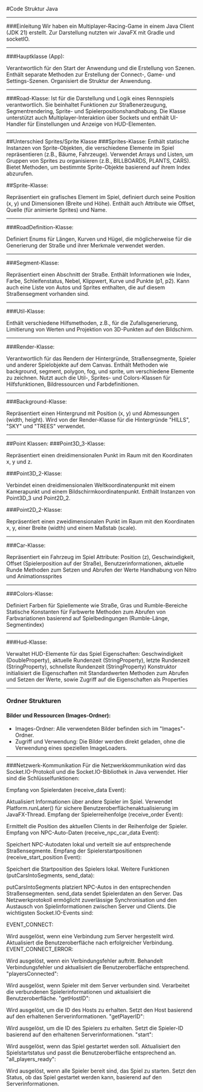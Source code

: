 #Code Struktur Java

---

###Einleitung
Wir haben ein Multiplayer-Racing-Game in einem Java Client (JDK 21) erstellt. Zur Darstellung nutzten wir JavaFX mit Gradle und socketIO.

---

###Hauptklasse (App):

Verantwortlich für den Start der Anwendung und die Erstellung von Szenen.
Enthält separate Methoden zur Erstellung der Connect-, Game- und Settings-Szenen.
Organisiert die Struktur der Anwendung.

---

###Road-Klasse: 
Ist für die Darstellung und Logik eines Rennspiels verantwortlich. Sie beinhaltet Funktionen zur Straßenerzeugung, Segmentrendering, Sprite- und Spielerpositionshandhabung. Die Klasse unterstützt auch Multiplayer-Interaktion über Sockets und enthält UI-Handler für Einstellungen und Anzeige von HUD-Elementen.

---

##Unterschied Sprites/Sprite Klasse
###Sprites-Klasse:
Enthält statische Instanzen von Sprite-Objekten, die verschiedene Elemente im Spiel repräsentieren (z.B., Bäume, Fahrzeuge).
Verwendet Arrays und Listen, um Gruppen von Sprites zu organisieren (z.B., BILLBOARDS, PLANTS, CARS).
Bietet Methoden, um bestimmte Sprite-Objekte basierend auf ihrem Index abzurufen.

##Sprite-Klasse:

Repräsentiert ein grafisches Element im Spiel, definiert durch seine Position (x, y) und Dimensionen (Breite und Höhe).
Enthält auch Attribute wie Offset, Quelle (für animierte Sprites) und Name.

---

###RoadDefinition-Klasse:

Definiert Enums für Längen, Kurven und Hügel, die möglicherweise für die Generierung der Straße und ihrer Merkmale verwendet werden.

---

###Segment-Klasse:

Repräsentiert einen Abschnitt der Straße.
Enthält Informationen wie Index, Farbe, Schleifenstatus, Nebel, Klippwert, Kurve und Punkte (p1, p2).
Kann auch eine Liste von Autos und Sprites enthalten, die auf diesem Straßensegment vorhanden sind.

---

###Util-Klasse:

Enthält verschiedene Hilfsmethoden, z.B., für die Zufallsgenerierung, Limitierung von Werten und Projektion von 3D-Punkten auf den Bildschirm.

---

###Render-Klasse:

Verantwortlich für das Rendern der Hintergründe, Straßensegmente, Spieler und anderer Spielobjekte auf dem Canvas.
Enthält Methoden wie background, segment, polygon, fog, und sprite, um verschiedene Elemente zu zeichnen.
Nutzt auch die Util-, Sprites- und Colors-Klassen für Hilfsfunktionen, Bildressourcen und Farbdefinitionen.

---

###Background-Klasse:

Repräsentiert einen Hintergrund mit Position (x, y) und Abmessungen (width, height).
Wird von der Render-Klasse für die Hintergründe "HILLS", "SKY" und "TREES" verwendet.

---
##Point Klassen:
###Point3D_3-Klasse:

Repräsentiert einen dreidimensionalen Punkt im Raum mit den Koordinaten x, y und z.

###Point3D_2-Klasse:

Verbindet einen dreidimensionalen Weltkoordinatenpunkt mit einem Kamerapunkt und einem Bildschirmkoordinatenpunkt.
Enthält Instanzen von Point3D_3 und Point2D_2.

###Point2D_2-Klasse:

Repräsentiert einen zweidimensionalen Punkt im Raum mit den Koordinaten x, y, einer Breite (width) und einem Maßstab (scale).

---

###Car-Klasse:

Repräsentiert ein Fahrzeug im Spiel
Attribute: Position (z), Geschwindigkeit, Offset (Spielerposition auf der Straße), Benutzerinformationen, aktuelle Runde
Methoden zum Setzen und Abrufen der Werte
Handhabung von Nitro und Animationssprites

---

###Colors-Klasse:

Definiert Farben für Spiellemente wie Straße, Gras und Rumble-Bereiche
Statische Konstanten für Farbwerte
Methoden zum Abrufen von Farbvariationen basierend auf Spielbedingungen (Rumble-Länge, Segmentindex)

---

###Hud-Klasse:

Verwaltet HUD-Elemente für das Spiel
Eigenschaften: Geschwindigkeit (DoubleProperty), aktuelle Rundenzeit (StringProperty), letzte Rundenzeit (StringProperty), schnellste Rundenzeit (StringProperty)
Konstruktor initialisiert die Eigenschaften mit Standardwerten
Methoden zum Abrufen und Setzen der Werte, sowie Zugriff auf die Eigenschaften als Properties

---

### Ordner Strukturen
#### Bilder und Ressourcen (Images-Ordner): 
- Images-Ordner: Alle verwendeten Bilder befinden sich im "Images"-Ordner.  
- Zugriff und Verwendung: Die Bilder werden direkt geladen, ohne die Verwendung eines speziellen ImageLoaders.

---

###Netzwerk-Kommunikation
Für die Netzwerkkommunikation wird das Socket.IO-Protokoll und die Socket.IO-Bibliothek in Java verwendet. Hier sind die Schlüsselfunktionen:

Empfang von Spielerdaten (receive_data Event):

Aktualisiert Informationen über andere Spieler im Spiel.
Verwendet Platform.runLater() für sichere Benutzeroberflächenaktualisierung im JavaFX-Thread.
Empfang der Spielerreihenfolge (receive_order Event):

Ermittelt die Position des aktuellen Clients in der Reihenfolge der Spieler.
Empfang von NPC-Auto-Daten (receive_npc_car_data Event):

Speichert NPC-Autodaten lokal und verteilt sie auf entsprechende Straßensegmente.
Empfang der Spielerstartpositionen (receive_start_position Event):

Speichert die Startposition des Spielers lokal.
Weitere Funktionen (putCarsIntoSegments, send_data):

putCarsIntoSegments platziert NPC-Autos in den entsprechenden Straßensegmenten.
send_data sendet Spielerdaten an den Server.
Das Netzwerkprotokoll ermöglicht zuverlässige Synchronisation und den Austausch von Spielinformationen zwischen Server und Clients. Die wichtigsten Socket.IO-Events sind:

EVENT_CONNECT:

Wird ausgelöst, wenn eine Verbindung zum Server hergestellt wird.
Aktualisiert die Benutzeroberfläche nach erfolgreicher Verbindung.
EVENT_CONNECT_ERROR:

Wird ausgelöst, wenn ein Verbindungsfehler auftritt.
Behandelt Verbindungsfehler und aktualisiert die Benutzeroberfläche entsprechend.
"playersConnected":

Wird ausgelöst, wenn Spieler mit dem Server verbunden sind.
Verarbeitet die verbundenen Spielerinformationen und aktualisiert die Benutzeroberfläche.
"getHostID":

Wird ausgelöst, um die ID des Hosts zu erhalten.
Setzt den Host basierend auf den erhaltenen Serverinformationen.
"getPlayerID":

Wird ausgelöst, um die ID des Spielers zu erhalten.
Setzt die Spieler-ID basierend auf den erhaltenen Serverinformationen.
"start":

Wird ausgelöst, wenn das Spiel gestartet werden soll.
Aktualisiert den Spielstartstatus und passt die Benutzeroberfläche entsprechend an.
"all_players_ready":

Wird ausgelöst, wenn alle Spieler bereit sind, das Spiel zu starten.
Setzt den Status, ob das Spiel gestartet werden kann, basierend auf den Serverinformationen.


